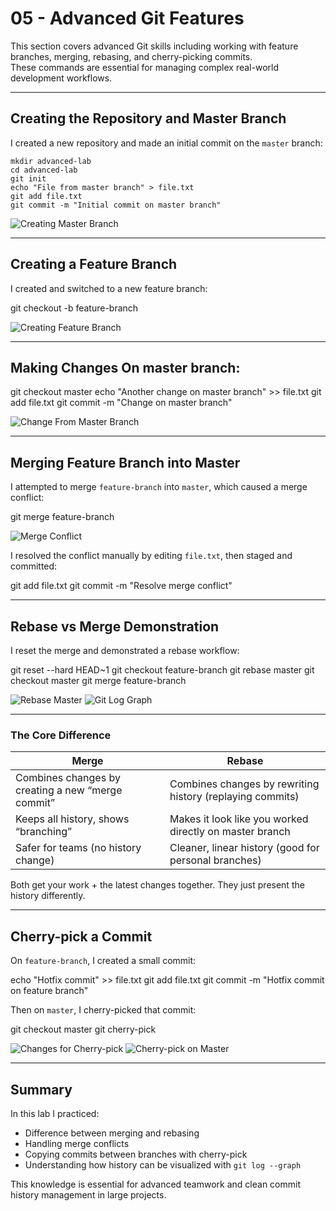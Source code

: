 # 05 - Advanced Git Features

This section covers advanced Git skills including working with feature branches, merging, rebasing, and cherry-picking commits.  
These commands are essential for managing complex real-world development workflows.

---

## Creating the Repository and Master Branch

I created a new repository and made an initial commit on the `master` branch:

```
mkdir advanced-lab
cd advanced-lab
git init
echo "File from master branch" > file.txt
git add file.txt
git commit -m "Initial commit on master branch"
```

![Creating Master Branch](screenshots/git-creating-master-brach.png)

---

## Creating a Feature Branch

I created and switched to a new feature branch:

git checkout -b feature-branch

![Creating Feature Branch](screenshots/git-creating-feature-branch.png)

---

## Making Changes On master branch:

git checkout master
echo "Another change on master branch" >> file.txt
git add file.txt
git commit -m "Change on master branch"

![Change From Master Branch](screenshots/git-change-from-master-branch.png)

---

## Merging Feature Branch into Master

I attempted to merge `feature-branch` into `master`, which caused a merge conflict:

git merge feature-branch

![Merge Conflict](screenshots/git-merged-conflict.png)

I resolved the conflict manually by editing `file.txt`, then staged and committed:

git add file.txt
git commit -m "Resolve merge conflict"

---

## Rebase vs Merge Demonstration

I reset the merge and demonstrated a rebase workflow:

git reset --hard HEAD~1
git checkout feature-branch
git rebase master
git checkout master
git merge feature-branch

![Rebase Master](screenshots/git-rebase-master.png)
![Git Log Graph](screenshots/git-log-graph.png)

---

### The Core Difference

| Merge                                             | Rebase                                                    |
| ------------------------------------------------- | --------------------------------------------------------- |
| Combines changes by creating a new “merge commit” | Combines changes by rewriting history (replaying commits) |
| Keeps all history, shows “branching”              | Makes it look like you worked directly on master branch   |
| Safer for teams (no history change)               | Cleaner, linear history (good for personal branches)      |

Both get your work + the latest changes together. They just present the history differently.

---

## Cherry-pick a Commit

On `feature-branch`, I created a small commit:

echo "Hotfix commit" >> file.txt
git add file.txt
git commit -m "Hotfix commit on feature branch"

Then on `master`, I cherry-picked that commit:

git checkout master
git cherry-pick <commit-hash>

![Changes for Cherry-pick](screenshots/git-changes-in-feature-for-cherrypick.png)
![Cherry-pick on Master](screenshots/git-cherry-pick-in-master.png)

---

## Summary

In this lab I practiced:

* Difference between merging and rebasing
* Handling merge conflicts
* Copying commits between branches with cherry-pick
* Understanding how history can be visualized with `git log --graph`

This knowledge is essential for advanced teamwork and clean commit history management in large projects.

